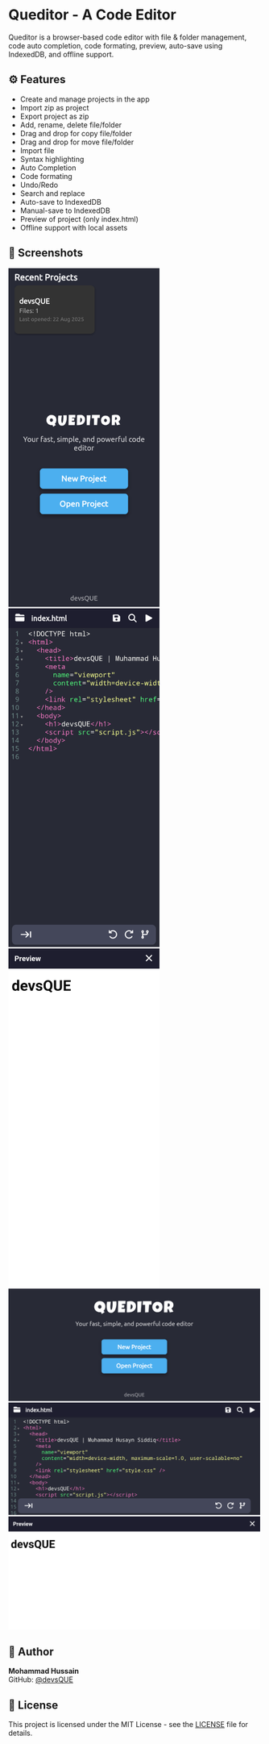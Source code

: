 # Queditor - A Code Editor

Queditor is a browser-based code editor with file & folder management, code auto completion, code formating, preview, auto-save using IndexedDB, and offline support.

## ⚙️ Features
- Create and manage projects in the app
- Import zip as project
- Export project as zip
- Add, rename, delete file/folder
- Drag and drop for copy file/folder
- Drag and drop for move file/folder
- Import file
- Syntax highlighting
- Auto Completion
- Code formating
- Undo/Redo
- Search and replace
- Auto-save to IndexedDB
- Manual-save to IndexedDB
- Preview of project (only index.html)
- Offline support with local assets

## 📸 Screenshots

<!-- Portrait Screenshots -->
<img src="assets/screenshots/home(port).png" alt="Homepage portrait" width="300">
<img src="assets/screenshots/editor(port).png" alt="Editor portrait" width="300">
<img src="assets/screenshots/preview(port).png" alt="Preview portrait" width="300">

<!-- Landscape Screenshots -->
<img src="assets/screenshots/home(land).png" alt="Homepage landscape" width="500">
<img src="assets/screenshots/editor(land).png" alt="Editor landscape" width="500">
<img src="assets/screenshots/preview(land).png" alt="Preview landscape" width="500">


## 👤 Author
**Mohammad Hussain**  
GitHub: [@devsQUE](https://github.com/devsQUE)

## 📜 License
This project is licensed under the MIT License - see the [LICENSE](LICENSE) file for details.
